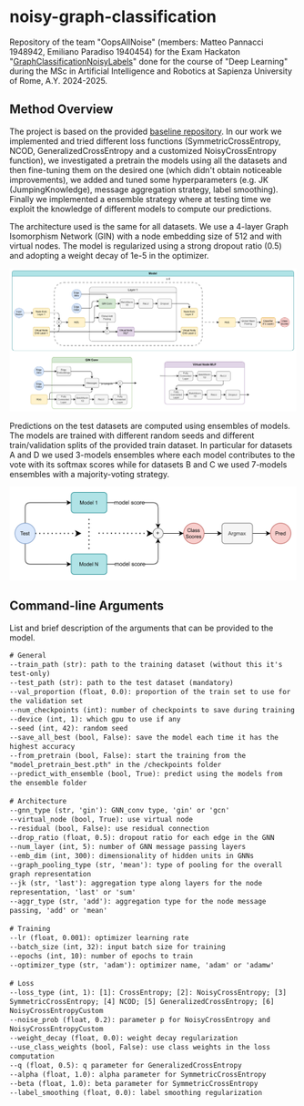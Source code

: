 # noisy-graph-classification

Repository of the team "OopsAllNoise" (members: Matteo Pannacci 1948942, Emiliano Paradiso 1940454) for the Exam Hackaton "[GraphClassificationNoisyLabels](https://huggingface.co/spaces/examhackaton/GraphClassificationNoisyLabels)" done for the course of "Deep Learning" during the MSc in Artificial Intelligence and Robotics at Sapienza University of Rome, A.Y. 2024-2025.

## Method Overview

The project is based on the provided [baseline repository](https://github.com/Graph-Classification-Noisy-Label/hackaton/tree/baselineCe). In our work we implemented and tried different loss functions (SymmetricCrossEntropy, NCOD, GeneralizedCrossEntropy and a customized NoisyCrossEntropy function), we investigated a pretrain the models using all the datasets and then fine-tuning them on the desired one (which didn't obtain noticeable improvements), we added and tuned some hyperparameters (e.g. JK (JumpingKnowledge), message aggregation strategy, label smoothing). Finally we implemented a ensemble strategy where at testing time we exploit the knowledge of different models to compute our predictions.

The architecture used is the same for all datasets. We use a 4-layer Graph Isomorphism Network (GIN) with a node embedding size of 512 and with virtual nodes. The model is regularized using a strong dropout ratio (0.5) and adopting a weight decay of 1e-5 in the optimizer.

![plot](./architecture.png)

Predictions on the test datasets are computed using ensembles of models. The models are trained with different random seeds and different train/validation splits of the provided train dataset. In particular for datasets A and D we used 3-models ensembles where each model contributes to the vote with its softmax scores while for datasets B and C we used 7-models ensembles with a majority-voting strategy.

![plot](./prediction_procedure.png)


## Command-line Arguments

List and brief description of the arguments that can be provided to the model.

    # General
    --train_path (str): path to the training dataset (without this it's test-only)
    --test_path (str): path to the test dataset (mandatory)
    --val_proportion (float, 0.0): proportion of the train set to use for the validation set
    --num_checkpoints (int): number of checkpoints to save during training
    --device (int, 1): which gpu to use if any
    --seed (int, 42): random seed
    --save_all_best (bool, False): save the model each time it has the highest accuracy
    --from_pretrain (bool, False): start the training from the "model_pretrain_best.pth" in the /checkpoints folder
    --predict_with_ensemble (bool, True): predict using the models from the ensemble folder

    # Architecture
    --gnn_type (str, 'gin'): GNN_conv type, 'gin' or 'gcn'
    --virtual_node (bool, True): use virtual node
    --residual (bool, False): use residual connection
    --drop_ratio (float, 0.5): dropout ratio for each edge in the GNN
    --num_layer (int, 5): number of GNN message passing layers
    --emb_dim (int, 300): dimensionality of hidden units in GNNs
    --graph_pooling_type (str, 'mean'): type of pooling for the overall graph representation
    --jk (str, 'last'): aggregation type along layers for the node representation, 'last' or 'sum'
    --aggr_type (str, 'add'): aggregation type for the node message passing, 'add' or 'mean'
    
    # Training
    --lr (float, 0.001): optimizer learning rate
    --batch_size (int, 32): input batch size for training
    --epochs (int, 10): number of epochs to train
    --optimizer_type (str, 'adam'): optimizer name, 'adam' or 'adamw'

    # Loss
    --loss_type (int, 1): [1]: CrossEntropy; [2]: NoisyCrossEntropy; [3] SymmetricCrossEntropy; [4] NCOD; [5] GeneralizedCrossEntropy; [6] NoisyCrossEntropyCustom
    --noise_prob (float, 0.2): parameter p for NoisyCrossEntropy and NoisyCrossEntropyCustom
    --weight_decay (float, 0.0): weight decay regularization
    --use_class_weights (bool, False): use class weights in the loss computation
    --q (float, 0.5): q parameter for GeneralizedCrossEntropy
    --alpha (float, 1.0): alpha parameter for SymmetricCrossEntropy
    --beta (float, 1.0): beta parameter for SymmetricCrossEntropy
    --label_smoothing (float, 0.0): label smoothing regularization
